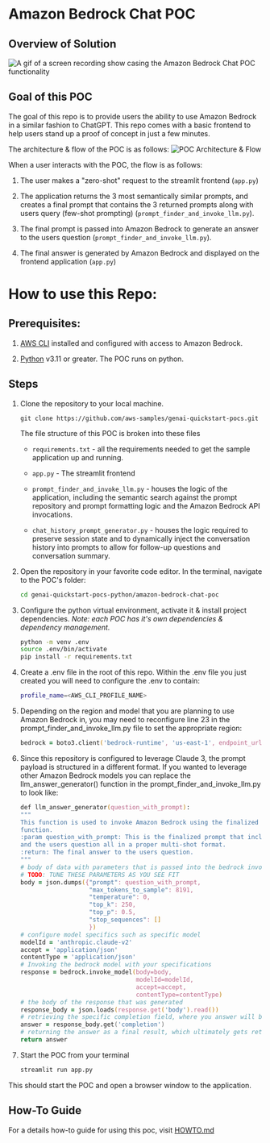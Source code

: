 # Amazon Bedrock Chat POC

## Overview of Solution



![A gif of a screen recording show casing the Amazon Bedrock Chat POC functionality](images/demo.gif)


## Goal of this POC
The goal of this repo is to provide users the ability to use Amazon Bedrock in a similar fashion to ChatGPT. This repo comes with a basic frontend to help users stand up a proof of concept in just a few minutes.

The architecture & flow of the POC is as follows:
![POC Architecture & Flow](images/architecture.png 'POC Architecture')


When a user interacts with the POC, the flow is as follows:

1. The user makes a &quot;zero-shot&quot; request to the streamlit frontend (`app.py`)

1. The application returns the 3 most semantically similar prompts, and creates a final prompt that contains the 3 returned prompts along with users query (few-shot prompting) (`prompt_finder_and_invoke_llm.py`).

1. The final prompt is passed into Amazon Bedrock to generate an answer to the users question (`prompt_finder_and_invoke_llm.py`).

1. The final answer is generated by Amazon Bedrock and displayed on the frontend application (`app.py`)




# How to use this Repo:

## Prerequisites:

1. [AWS CLI](https://docs.aws.amazon.com/cli/latest/userguide/getting-started-install.html) installed and configured with access to Amazon Bedrock.

1. [Python](https://www.python.org/downloads/) v3.11 or greater. The POC runs on python. 



## Steps
1. Clone the repository to your local machine.

    ```
    git clone https://github.com/aws-samples/genai-quickstart-pocs.git
    ```
    
    The file structure of this POC is broken into these files
    
    * `requirements.txt` - all the requirements needed to get the sample application up and running.
    * `app.py` - The streamlit frontend
    
    
    * `prompt_finder_and_invoke_llm.py` - houses the logic of the application, including the semantic search against the prompt repository and prompt formatting logic and the Amazon Bedrock API invocations.
    
    * `chat_history_prompt_generator.py` - houses the logic required to preserve session state and to dynamically inject the conversation history into prompts to allow for follow-up questions and conversation summary.
    
    

1. Open the repository in your favorite code editor. In the terminal, navigate to the POC's folder:
    ```zsh
    cd genai-quickstart-pocs-python/amazon-bedrock-chat-poc
    ```

1. Configure the python virtual environment, activate it & install project dependencies. *Note: each POC has it's own dependencies & dependency management.*
    ```zsh
    python -m venv .env
    source .env/bin/activate
    pip install -r requirements.txt
    ```

1. Create a .env file in the root of this repo. Within the .env file you just created you will need to configure the .env to contain:

    ```zsh
    profile_name=<AWS_CLI_PROFILE_NAME>
    ```


1. Depending on the region and model that you are planning to use Amazon Bedrock in, you may need to reconfigure line 23 in the prompt_finder_and_invoke_llm.py file to set the appropriate region:

    ```zsh
    bedrock = boto3.client('bedrock-runtime', 'us-east-1', endpoint_url='https://bedrock-runtime.us-east-1.amazonaws.com')
    ```


1. Since this repository is configured to leverage Claude 3, the prompt payload is structured in a different format. If you wanted to leverage other Amazon Bedrock models you can replace the llm_answer_generator() function in the prompt_finder_and_invoke_llm.py to look like:

    ```zsh
    def llm_answer_generator(question_with_prompt):
    """
    This function is used to invoke Amazon Bedrock using the finalized prompt that was created by the prompt_finder(question)
    function.
    :param question_with_prompt: This is the finalized prompt that includes semantically similar prompts, chat history,
    and the users question all in a proper multi-shot format.
    :return: The final answer to the users question.
    """
    # body of data with parameters that is passed into the bedrock invoke model request
    # TODO: TUNE THESE PARAMETERS AS YOU SEE FIT
    body = json.dumps({"prompt": question_with_prompt,
                       "max_tokens_to_sample": 8191,
                       "temperature": 0,
                       "top_k": 250,
                       "top_p": 0.5,
                       "stop_sequences": []
                       })
    # configure model specifics such as specific model
    modelId = 'anthropic.claude-v2'
    accept = 'application/json'
    contentType = 'application/json'
    # Invoking the bedrock model with your specifications
    response = bedrock.invoke_model(body=body,
                                    modelId=modelId,
                                    accept=accept,
                                    contentType=contentType)
    # the body of the response that was generated
    response_body = json.loads(response.get('body').read())
    # retrieving the specific completion field, where you answer will be
    answer = response_body.get('completion')
    # returning the answer as a final result, which ultimately gets returned to the end user
    return answer
    ```


1. Start the POC from your terminal
    ```zsh
    streamlit run app.py
    ```
This should start the POC and open a browser window to the application. 

## How-To Guide
For a details how-to guide for using this poc, visit [HOWTO.md](HOWTO.md)